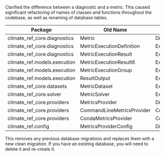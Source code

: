 Clarified the difference between a diagnostic and a metric.
This caused significant refactoring of names of classes and functions throughout the codebase,
as well as renaming of database tables.

| Package                      | Old Name                   | New Name                      |
|------------------------------|----------------------------|-------------------------------|
| climate_ref_core.diagnostics | Metric                     | Diagnostic                    |
| climate_ref_core.diagnostics | MetricExecutionDefinition  | ExecutionDefinition           |
| climate_ref_core.diagnostics | MetricExecutionResult      | ExecutionResult               |
| climate_ref.models.execution | MetricExecutionResultß     | Execution                     |
| climate_ref.models.execution | MetricExecutionGroup       | ExecutionGroup                |
| climate_ref.models.execution | ResultOutput               | ExecutionOutput               |
| climate_ref_core.datasets    | MetricDataset              | ExecutionDatasetCollection    |
| climate_ref_core.solver      | MetricSolver               | ExecutionSolver               |
| climate_ref_core.providers   | MetricsProvider            | DiagnosticProvider            |
| climate_ref_core.providers   | CommandLineMetricsProvider | CommandLineDiagnosticProvider |
| climate_ref_core.providers   | CondaMetricsProvider       | CondaDiagnosticProvider       |
| climate_ref.config           | MetricsProviderConfig      | DiagnosticProviderConfig      |

This removes any previous database migrations and replaces them with a new clean migration.
If you have an existing database, you will need to delete it and re-create it.
